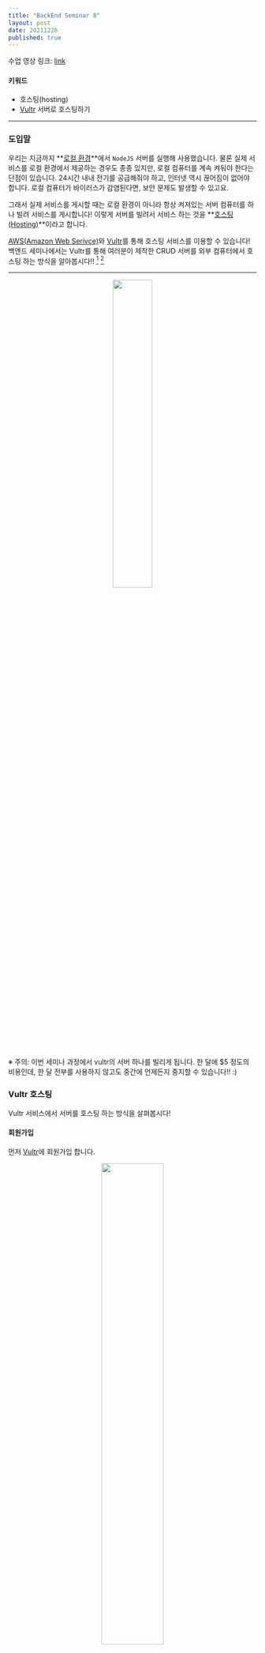 ```yaml
---
title: "BackEnd Seminar 8"
layout: post
date: 20211226
published: true
---
```


수업 영상 링크: [link](https://drive.google.com/file/d/1CI4Lwj4211fLuVRCUM5_AEKmpQKHLhOV/view?usp=sharing) <br>


#### 키워드
- 호스팅(hosting)
- [Vultr](https://www.vultr.com/) 서버로 호스팅하기

<hr>

### 도입말

우리는 지금까지 **<u>로컬 환경</u>**에서 `NodeJS` 서버를 실행해 사용했습니다. 물론 실제 서비스를 로컬 환경에서 제공하는 경우도 종종 있지만, 로컬 컴퓨터를 계속 켜둬야 한다는 단점이 있습니다. 24시간 내내 전기를 공급해줘야 하고, 인터넷 역시 끊어짐이 없어야 합니다. 로컬 컴퓨터가 바이러스가 감염된다면, 보안 문제도 발생할 수 있고요.

그래서 실제 서비스를 게시할 때는 로컬 환경이 아니라 항상 켜져있는 서버 컴퓨터를 하나 빌려 서비스를 게시합니다! 이렇게 서버를 빌려서 서비스 하는 것을 **<u>호스팅(Hosting)</u>**이라고 합니다. 

[AWS(Amazon Web Serivce)](https://aws.amazon.com/ko/)와 [Vultr](https://www.vultr.com/)를 통해 호스팅 서비스를 이용할 수 있습니다! 백엔드 세미나에서는 Vultr를 통해 여러분이 제작한 CRUD 서버를 외부 컴퓨터에서 호스팅 하는 방식을 알아봅시다!! [^1] [^2]

<hr>

<div style="text-align: center;">
  <img src="https://www.vultr.com/media/media_card_1200x630.png" style="width:40%;">
</div>

※ 주의: 이번 세미나 과정에서 vultr의 서버 하나를 빌리게 됩니다. 한 달에 $5 정도의 비용인데, 한 달 전부를 사용하지 않고도 중간에 언제든지 중지할 수 있습니다!! :)

### Vultr 호스팅

Vultr 서비스에서 서버를 호스팅 하는 방식을 살펴봅시다!

#### 회원가입

먼저 [Vultr](https://www.vultr.com/)에 회원가입 합니다.

<div style="text-align: center;">
  <img src="{{"/assets/img/vultr/vultr_signin.png" | relative_url}}" style="width:50%;">
</div>

#### Billing 정보 등록

Vultr는 2가지 형태의 결제 방식을 제공합니다.

1. 결제 수단 등록 후, 사용한 만큼 청구
2. 사용량을 충전해, 사용한 만큼 차감

둘 중 어느 방식을 사용해도 무관합니다!

#### 인스턴스(Instance) 생성

![](./assets/img/vultr/../../../../assets/img/vultr/vultr_1.png)


로그인 후에 `Products` 탭으로 이동합니다.

이후 (+) 버튼을 클릭하고, `Deploy New Server`를 클릭합니다.

<br>

![](./assets/img/vulter/../../../../assets/img/vultr/vultr_2.png)

- `Server Location`은 `Seoul`로 선택
- `Server Type`은 `Ubuntu 20.04 x64`로 선택
- 그 외 나머지는 모두 건들이지 않고, `Deploy Now` 버튼 클릭

이제 **3분** 가량 기다리면, 여러분의 서버 인스턴스를 얻게 됩니다!!

<hr>

#### 콘솔창에 접속해 로그인

![](./assets/img/../../../assets/img/vultr/vultr_3.png)

`View Console`로 인스턴스의 콘솔창을 열어줍니다.

처음 콘솔을 열게 되면, Vultr 인스턴스에 로그인을 해야 합니다.

![](./assets/img/../../../assets/img/vultr/vultr_4.png)

위에 기재된 로그인 정보를 이용하시면 됩니다.

``` bash
vultr login: root   
Password:           ## 타이핑해도 문자가 나타나지 않습니다.
```

비밀번호를 입력할 때는 입력한 것이 화면에 표시되지 않으니 신중히 로그인 하시길 바랍니다!! 참고로 복사-붙여넣기를 지원하지 않으니 직접 손으로 타이핑 해야 합니다!

<br>

#### 서버 실행을 위해 초기 설정

우리가 만든 `Express` 서버를 작동시키기 위해 `NodeJS` 등 몇가지를 설치해야 합니다.

아래의 명령어를 통해 `NodeJS`를 설치합시다.

```
apt install nodejs
```

설치가 잘 되었는지, `node`를 실행해봅니다.

<br>

이제 간단한 서버를 실행해야 하는데, 현재 우리의 Vultr 인스턴스에는 실행할 파일이 존재하지 않습니다 ㅠㅠ

복사-붙여넣기도 안 되기 때문에, Vultr에서 제공하는 기본 콘솔이 아닌 다른 방법으로 Vultr 인스턴스에 접속하려고 합니다!

#### VS Code로 Vultr 인스턴스 접속

![](./assets/img/../../../assets/img/vultr/vultr_5.png)

VS Code의 Extension 탭에서 `Remote - SSH` Extension을 설치합니다.

<br>

설치 후에 VS Code에서 `F1`키를 누른 후에 `Remote-SSH: Connect to Host...`를 실행합니다.

그러면 `SSH`로 접속할 호스트(Host)를 입력하라는 창이 실행됩니다. 여기에 여러분이 만든 Vultr 인스턴스의 `IP Address`와 함께 다음과 같이 입력해줍니다.

``` bash
root@123.456.78.01 // 여러분 서버의 ip주소를 적으시면 됩니다.
```
그러면, 새로운 VS Code 창이 뜨면서, 몇가지 창이 등장합니다.

각각 `Linux`와 `Save fingerprint`를 선택해줍니다.

그러면 비밀번호를 입력하는 창이 나오는데, 우리 Vultr 인스턴스의 비밀번호를 여기에 입력해주면 됩니다. 복-붙이 가능하니 직접 입력할 필요는 없습니다 ㅎㅎ

<br>

이제 왼편의 `Open Folder` 버튼을 클릭합니다. 그러면, Vultr 인스턴스에서 어떤 폴더를 열기 선택하게 되는데, 우리는 `/root/`를 그대로 열도록 합시다!

다시 또 비밀번호를 입력하라는 창이 나오는데, 또 복-붙해서 입력해줍니다. [^3]

<br>

![](assets/img/../../../assets/img/vultr/vultr_7.png)

그러면 위와 같은 화면과 함께 VS Code를 통해 Vultr 인스턴스에 원격접속하게 된 것입니다!! >.< 여기서 작업한 것들이 모두 Vultr 인스턴스에도 그대로 반영됩니다 ㅎㅎ

이제 `myServer`라는 폴더를 만들어 그곳에 우리가 실행할 서버 파일을 옮겨줍시다!

서버는 [Seminar6](https://bluehorn07.github.io/poapper-backend/2020/11/21/BackEnd-Seminar6.html)에서 만든 [Express 전공책 CRUD 서버](https://github.com/BlueHorn07/poapper-backend/blob/master/assets/example/book_express.js)를 실행해보겠습니다.

원래 우리가 VS Code에서 작업하던 것처럼 서버 파일을 작성해 `node`로 실행해주시면 됩니다!

그.런.데. 우리가 `NodeJS`만 설치했지 아직 `express`나 `mysql` 같은 다른 라이브러리는 설치한 상황이 아닙니다!! 그래서 `node`로 실행하면 오류가 날 것입니다 ㅎㅎ

아래의 명령어로 우리가 사용할 라이브러리들을 설치해줍시다.

``` bash
apt install npm # npm 설치 (2분)
npm install express
```

이전과는 다르게 `package-lock.json`과 `node-modules`라는 폴더가 생성될 겁니다. 지금은 중요한 내용이 아니니 일단은 넘어갑시다!

<br>

`mysql`도 설치해줍시다.

``` bash
apt-get update  # 우분투 apt 업데이트
apt install mysql-server # mysql 설치 (2분)
```

설치 후에 `mysql`이 잘 설치되었는지 확인하고, 비밀번호를 설정하기 위해 아래의 명령어로 `mysql`을 실행합니다.

``` bash
mysql -u root -p
> #비밀번호
```

이때, 우분투 mysql의 오류 때문인지, 비밀번호가 잘 등록되지 않는 현상이 발생합니다. `mysql` 접속 후 아래의 명령어를 이용해 비밀번호를 강제로 설정합니다.

```
ALTER USER 'root'@'localhost' IDENTIFIED WITH mysql_native_password BY '사용할 비밀번호';
```

`mysql` 접속에 성공했으면, `SHOW DATABASE;` 명령어로 `mysql`을 확인해줍니다.

우리가 세미나에서 `poapper_backend` Database를 사용하기로 했으므로 `CREATE DATABASE poappser_backend;`로 Database를 생성합니다.

이제 테이블을 생성합니다. 우리가 세미나6에서 `book`이라는 테이블을 아래와 같이 디자인해 사용했습니다. 아래 명령어로 테이블을 생성합니다.

```
CREATE TABLE books(
 id INT(11) NOT NULL AUTO_INCREMENT,
 title VARCHAR(100) NOT NULL,
 author VARCHAR(100) NOT NULL,
 created DATETIME NOT NULL,
 PRIMARY KEY(id)
);
```

이제 다시 `node`로 서버 파일을 실행하면, 이번에는 `mysql` 모듈을 설치하라는 문구가 등장합니다. 아래 명령어로 `NodeJS`의 `mysql`을 설치해줍니다.

```bash
npm install mysql
```

이제 정말로 `node`로 서버 파일을 실행하면...

``` 
Server is listening on 8080 port...
```

라는 문구와 함께 서버가 실행되는 걸 볼 수 있습니다!!!


#### 서버 접속

이제 우리가 열어둔 서버에 접속해봅시다!!

여러분의 Vultr 인스턴스가 가진 `IP Address`에서 설정한 포트를 url로 서버에 접속할 수 있습니다.

``` 
[your vulr instance ip address]:port
(ex) 123.456.0.1:8080
```

축하합니다! 드디어 여러분의 서버를 로컬 컴퓨터가 아닌 외부에서 호스팅할 수 있게 되었습니다!!

(잘 동작하는지 API Tester를 통해 꼭 확인해봅시다!! ^^;)

<hr>

[^1]: AWS를 통해 호스팅하는 방법이 궁금하시다면, 생활코딩 egoing의 강좌를 추천드립니다! [링크](https://opentutorials.org/course/2717)

[^2]: 참고로 저는 AWS보다는 Vultr를 추천드립니다! 호스팅 받은 서버에 접속하기도 더 편리하고, 가격 또한 Vultr가 AWS의 것보다 더 저렴합니다 :)

[^3]: 이렇게 매 접속마다 비밀번호를 입력하는게 귀찮으시면, Vultr 인스턴스에 여러분의 `SSH public key`를 등록해서 접속하는 방법도 있습니다! ㅎㅎ